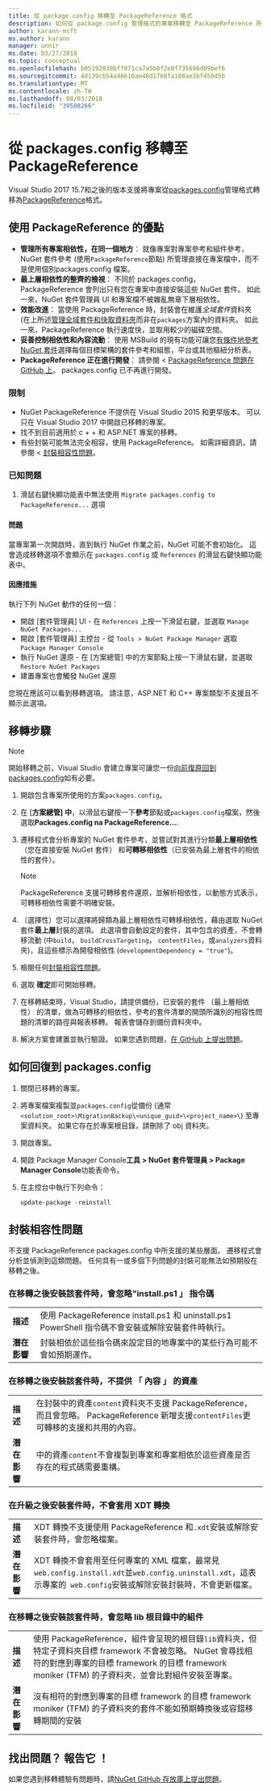 ```yaml
---
title: 從 package.config 移轉至 PackageReference 格式
description: 如何從 package.config 管理格式的專案移轉至 PackageReference 所支援之 NuGet 4.0 + 和 VS2017 及.NET Core 2.0 的詳細資料
author: karann-msft
ms.author: karann
manager: unnir
ms.date: 03/27/2018
ms.topic: conceptual
ms.openlocfilehash: b05192038bff071ca7a5b8f2e0f735696d09bef6
ms.sourcegitcommit: 4d139cb54a46616ae48d1768fa108ae3bf450d5b
ms.translationtype: MT
ms.contentlocale: zh-TW
ms.lasthandoff: 08/03/2018
ms.locfileid: "39508266"
---
```

# <a name="migrate-from-packagesconfig-to-packagereference"></a>從 packages.config 移轉至 PackageReference

Visual Studio 2017 15.7和之後的版本支援將專案從[packages.config](./packages-config.md)管理格式轉移為[PackageReference](../consume-packages/Package-References-in-Project-Files.md)格式。

## <a name="benefits-of-using-packagereference"></a>使用 PackageReference 的優點

* **管理所有專案相依性，在同一個地方**： 就像專案對專案參考和組件參考，NuGet 套件參考 (使用`PackageReference`節點) 所管理直接在專案檔中，而不是使用個別packages.config 檔案。
* **最上層相依性的整齊的檢視**： 不同於 packages.config，PackageReference 會列出只有您在專案中直接安裝這些 NuGet 套件。 如此一來，NuGet 套件管理員 UI 和專案檔不被雜亂無章下層相依性。
* **效能改進**： 當使用 PackageReference 時，封裝會在維護*全域套件*資料夾 (在上所述[管理全域套件和快取資料夾](../consume-packages/managing-the-global-packages-and-cache-folders.md)而非在`packages`方案內的資料夾。 如此一來，PackageReference 執行速度快，並取用較少的磁碟空間。
* **妥善控制相依性和內容流動**： 使用 MSBuild 的現有功能可讓您[有條件地參考 NuGet 套件](../consume-packages/Package-References-in-Project-Files.md#adding-a-packagereference-condition)選擇每個目標架構的套件參考和組態，平台或其他樞紐分析表。
* **PackageReference 正在進行開發**： 請參閱 < [PackageReference 問題在 GitHub 上](https://aka.ms/nuget-pr-improvements)。 packages.config 已不再進行開發。

### <a name="limitations"></a>限制

* NuGet PackageReference 不提供在 Visual Studio 2015 和更早版本。 可以只在 Visual Studio 2017 中開啟已移轉的專案。
* 找不到目前適用於 c + + 和 ASP.NET 專案的移轉。
* 有些封裝可能無法完全相容，使用 PackageReference。 如需詳細資訊，請參閱 <<c0> [ 封裝相容性問題](#package-compatibility-issues)。

### <a name="known-issues"></a>已知問題

1. 滑鼠右鍵快顯功能表中無法使用 `Migrate packages.config to PackageReference...` 選項 

#### <a name="issue"></a>問題 
 
當專案第一次開啟時，直到執行 NuGet 作業之前，NuGet 可能不會初始化。 這會造成移轉選項不會顯示在 `packages.config` 或 `References` 的滑鼠右鍵快顯功能表中。 

#### <a name="workaround"></a>因應措施 

執行下列 NuGet 動作的任何一個： 
* 開啟 [套件管理員] UI - 在 `References` 上按一下滑鼠右鍵，並選取 `Manage NuGet Packages...` 
* 開啟 [套件管理員] 主控台 - 從 `Tools > NuGet Package Manager` 選取 `Package Manager Console` 
* 執行 NuGet 還原 - 在 [方案總管] 中的方案節點上按一下滑鼠右鍵，並選取 `Restore NuGet Packages` 
* 建置專案也會觸發 NuGet 還原 

您現在應該可以看到移轉選項。 請注意，ASP.NET 和 C++ 專案類型不支援且不顯示此選項。 

## <a name="migration-steps"></a>移轉步驟

> [!Note]
> 開始移轉之前，Visual Studio 會建立專案可讓您一份[向前復原回到 packages.config](#how-to-roll-back-to-packagesconfig)如有必要。

1. 開啟包含專案所使用的方案`packages.config`。

1. 在 [**方案總管] 中**，以滑鼠右鍵按一下**參考**節點或`packages.config`檔案，然後選取**Packages.config na PackageReference...**.

1. 遷移程式會分析專案的 NuGet 套件參考，並嘗試對其進行分類**最上層相依性**（您在直接安裝 NuGet 套件） 和**可轉移相依性**（已安裝為最上層套件的相依性的套件）。

   > [!Note]
   > PackageReference 支援可轉移套件還原，並解析相依性，以動態方式表示，可轉移相依性需要不明確安裝。

1. （選擇性）您可以選擇將歸類為最上層相依性可轉移相依性，藉由選取 NuGet 套件**最上層**封裝的選項。 此選項會自動設定的套件，其中包含的資產，不會轉移流動 (中`build`， `buildCrossTargeting`， `contentFiles`，或`analyzers`資料夾)，且這些標示為開發相依性 (`developmentDependency = "true"`)。

1. 檢閱任何[封裝相容性問題](#package-compatibility-issues)。

1. 選取 **確定**即可開始移轉。

1. 在移轉結束時，Visual Studio，請提供備份，已安裝的套件 （最上層相依性） 的清單，做為可轉移的相依性，參考的套件清單的開頭所識別的相容性問題的清單的路徑與報表移轉。 報表會儲存到備份資料夾中。

1. 解決方案會建置並執行驗證。 如果您遇到問題，[在 GitHub 上提出問題](https://github.com/NuGet/Home/issues/)。

## <a name="how-to-roll-back-to-packagesconfig"></a>如何回復到 packages.config

1. 關閉已移轉的專案。

1. 將專案檔案複製並`packages.config`從備份 (通常`<solution_root>\MigrationBackup\<unique_guid>\<project_name>\`) 至專案資料夾。 如果它存在於專案根目錄，請刪除了 obj 資料夾。

1. 開啟專案。

1. 開啟 Package Manager Console**工具 > NuGet 套件管理員 > Package Manager Console**功能表命令。

1. 在主控台中執行下列命令：

   ```ps
   update-package -reinstall
   ```

## <a name="package-compatibility-issues"></a>封裝相容性問題

不支援 PackageReference packages.config 中所支援的某些層面。 遷移程式會分析並偵測到這類問題。 任何具有一或多個下列問題的封裝可能無法如預期般在移轉之後。

### <a name="installps1-scripts-are-ignored-when-the-package-is-installed-after-the-migration"></a>在移轉之後安裝該套件時，會忽略"install.ps1 」 指令碼

| | |
| --- | --- |
| **描述** | 使用 PackageReference install.ps1 和 uninstall.ps1 PowerShell 指令碼不會安裝或解除安裝套件時執行。 |
| **潛在影響** | 封裝相依於這些指令碼來設定目的地專案中的某些行為可能不會如預期運作。 |

### <a name="content-assets-are-not-available-when-the-package-is-installed-after-the-migration"></a>在移轉之後安裝該套件時，不提供 「 內容 」 的資產

| | |
| --- | --- |
| **描述** | 在封裝中的資產`content`資料夾不支援 PackageReference，而且會忽略。 PackageReference 新增支援`contentFiles`更可轉移的支援和共用的內容。  |
| **潛在影響** | 中的資產`content`不會複製到專案和專案相依於這些資產是否存在的程式碼需要重構。  |

### <a name="xdt-transforms-are-not-applied-when-the-package-is-installed-after-the-upgrade"></a>在升級之後安裝套件時，不會套用 XDT 轉換

| | |
| --- | --- |
| **描述** | XDT 轉換不支援使用 PackageReference 和`.xdt`安裝或解除安裝套件時，會忽略檔案。   |
| **潛在影響** | XDT 轉換不會套用至任何專案的 XML 檔案，最常見`web.config.install.xdt`並`web.config.uninstall.xdt`，這表示專案的` web.config`安裝或解除安裝封裝時，不會更新檔案。 |

### <a name="assemblies-in-the-lib-root-are-ignored-when-the-package-is-installed-after-the-migration"></a>在移轉之後安裝該套件時，會忽略 lib 根目錄中的組件

| | |
| --- | --- |
| **描述** | 使用 PackageReference，組件會呈現的根目錄`lib`資料夾，但特定子資料夾目標 framework 不會被忽略。 NuGet 會尋找相符的對應到專案的目標 framework 的目標 framework moniker (TFM) 的子資料夾，並會比對組件安裝至專案。 |
| **潛在影響** | 沒有相符的對應到專案的目標 framework 的目標 framework moniker (TFM) 的子資料夾的套件不能如預期轉換後或容錯移轉期間的安裝 |

## <a name="found-an-issue-report-it"></a>找出問題？ 報告它 ！

如果您遇到移轉體驗有問題時，請[NuGet GitHub 存放庫上提出問題](https://github.com/NuGet/Home/issues/)。
